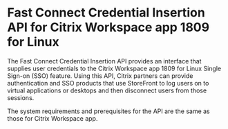 # Fast Connect Credential Insertion API for Citrix Workspace app 1809 for Linux

The Fast Connect Credential Insertion API provides an interface that supplies user credentials to the Citrix Workspace app 1809 for Linux Single Sign-on (SSO) feature. Using this API, Citrix partners can provide authentication and SSO products that use StoreFront to log users on to virtual applications or desktops and then disconnect users from those sessions.

The system requirements and prerequisites for the API are the same as those for Citrix Workspace app.



